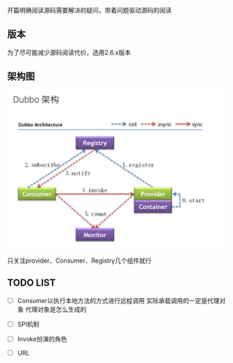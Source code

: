 开篇明确阅读源码需要解决的疑问，带着问题驱动源码的阅读

 

## 版本

为了尽可能减少源码阅读代价，选用2.6.x版本

 

## 架构图

![img](../img/1150150-20220518211954545-1748430406.png)

只关注provider、Consumer、Registry几个组件就行

 

## TODO LIST

- [ ] Consumer以执行本地方法的方式进行远程调用 实际承载调用的一定是代理对象 代理对象是怎么生成的 

- [ ] SPI机制
- [ ] Invoke扮演的角色
- [ ] URL